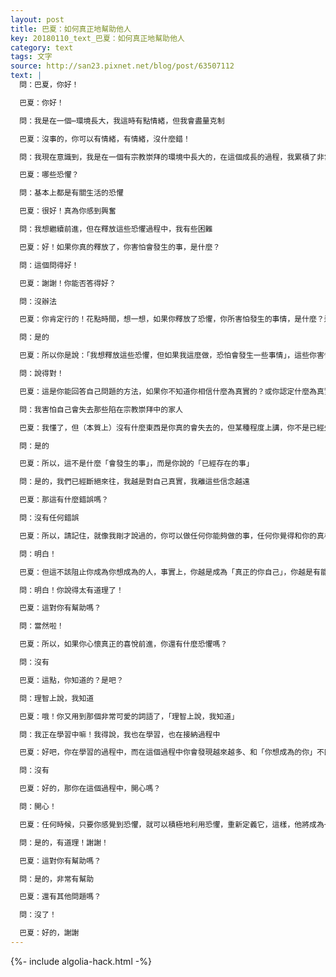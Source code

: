 ```yaml
---
layout: post
title: 巴夏：如何真正地幫助他人
key: 20180110_text_巴夏：如何真正地幫助他人
category: text
tags: 文字
source: http://san23.pixnet.net/blog/post/63507112
text: |
  問：巴夏，你好！

  巴夏：你好！

  問：我是在一個⋯環境長大，我這時有點情緒，但我會盡量克制

  巴夏：沒事的，你可以有情緒，有情緒，沒什麼錯！

  問：我現在意識到，我是在一個有宗教崇拜的環境中長大的，在這個成長的過程，我累積了非常多的恐懼

  巴夏：哪些恐懼？

  問：基本上都是有關生活的恐懼

  巴夏：很好！真為你感到興奮

  問：我想繼續前進，但在釋放這些恐懼過程中，我有些困難

  巴夏：好！如果你真的釋放了，你害怕會發生的事，是什麼？

  問：這個問得好！

  巴夏：謝謝！你能否答得好？

  問：沒辦法

  巴夏：你肯定行的！花點時間，想一想，如果你釋放了恐懼，你所害怕發生的事情，是什麼？這有點矛盾，是不是？

  問：是的

  巴夏：所以你是說：「我想釋放這些恐懼，但如果我這麼做，恐怕會發生一些事情」，這些你害怕發生的事情，是什麼？加把勁，運用你的想像力，我知道你們一個個都能想出不可思議的「惡夢」，所以，加油！這是獲得答案的方法，這就是我現在想展示給你們看的，這就是找到答案的方法

  問：說得對！

  巴夏：這是你能回答自己問題的方法，如果你不知道你相信什麼為真實的？或你認定什麼為真實的？那你只需要問自己：「我到底相信什麼為真實的，才會讓我有這樣的感覺」，這樣問，是可以的，但有時候，因為你們太習慣於恐懼的思想，因為你們經過大量的恐懼思想的「訓練」，所以你們可以積極地利用恐懼，從而找出答案，如果你想聽答案，那你只需要問自己：「如果我允許自己成為想成為的人，那我真正害怕發生的事情，是什麼？」如果你真心想聽到答案，那麼答案就會到來

  問：我害怕自己會失去那些陷在宗教崇拜中的家人

  巴夏：我懂了，但（本質上）沒有什麼東西是你真的會失去的，但某種程度上講，你不是已經失去他們了嗎？

  問：是的

  巴夏：所以，這不是什麼「會發生的事」，而是你說的「已經存在的事」

  問：是的，我們已經斷絕來往，我越是對自己真實，我離這些信念越遠

  巴夏：那這有什麼錯誤嗎？

  問：沒有任何錯誤

  巴夏：所以，請記住，就像我剛才說過的，你可以做任何你能夠做的事，任何你覺得和你的真相一致的事，如果他們想改變他們的觀點，那你就提供一個選項，來協助他們改變，但如果他們不想這麼做，那他們可能也需要像以前的你一樣，在（宗教崇拜）上再走一段路，才能學到他們真正需要學習的課程，你明白嗎？

  問：明白！

  巴夏：但這不該阻止你成為你想成為的人，事實上，你越是成為「真正的你自己」，你越是有能力去幫助他們，他們也更加想獲得你的幫助，而你如果也深陷恐懼當中，那你至始至終，所做的一切都是在「同流合污」，並且你也強化了他們的（負面）能量，因為你沒向他們顯示「還有一個不同的選擇」，而且你也沒向你自己展示「他們也可以不同」，這麼說，你明白嗎？

  問：明白！你說得太有道理了！

  巴夏：這對你有幫助嗎？

  問：當然啦！

  巴夏：所以，如果你心懷真正的喜悅前進，你還有什麼恐懼嗎？

  問：沒有

  巴夏：這點，你知道的？是吧？

  問：理智上說，我知道

  巴夏：哦！你又用到那個非常可愛的詞語了，「理智上說，我知道」

  問：我正在學習中嘛！我得說，我也在學習，也在接納過程中

  巴夏：好吧，你在學習的過程中，而在這個過程中你會發現越來越多、和「你想成為的你」不匹配的「定義」，你需要經歷釋放這些「定義」的過程，釋放它們，你才能成長（讓它們走，你才能走），明白嗎？（提問者：明白！）好的！所以這是你的過程，這有什麼不對嗎？

  問：沒有

  巴夏：好的，那你在這個過程中，開心嗎？

  問：開心！

  巴夏：任何時候，只要你感覺到恐懼，就可以積極地利用恐懼，重新定義它，這樣，他將成為一個「敲門」的信差，提醒你，「嘿！有一個對你無用的定義，你還緊抓不放呢！」所以當你感到恐懼時就說：「謝謝你，恐懼！謝謝你的提醒，讓我找找看，那到底是什麼，如果是我所不喜歡的，我就可以清理、釋放它」，這就是你正面積極利用恐懼的方式，有道理嗎？

  問：是的，有道理！謝謝！

  巴夏：這對你有幫助嗎？

  問：是的，非常有幫助

  巴夏：還有其他問題嗎？

  問：沒了！

  巴夏：好的，謝謝
---
```


{%- include algolia-hack.html -%}

